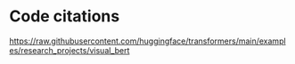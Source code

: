 # Code citations

https://raw.githubusercontent.com/huggingface/transformers/main/examples/research_projects/visual_bert